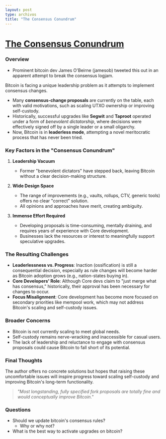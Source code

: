 ```yaml
---
layout: post
type: archivos
title: "The Consensus Conundrum"
---
```


# [**The Consensus Conundrum**](https://en.bitcoin.it/wiki/Covenants_support)

### Overview

- Prominent bitcoin dev James O'Beirne (jamesob) tweeted this out in an apparent attempt to break the consensus logjam.

Bitcoin is facing a unique leadership problem as it attempts to implement consensus changes.

- Many **consensus-change proposals** are currently on the table, each with valid motivations, such as scaling UTXO ownership or improving self-custody.
- Historically, successful upgrades like **Segwit** and **Taproot** operated under a form of *benevolent dictatorship*, where decisions were effectively signed off by a single leader or a small oligarchy.
- Now, Bitcoin is in **leaderless mode**, attempting a novel meritocratic process that has never been tried.

### Key Factors in the "Consensus Conundrum"
1. **Leadership Vacuum**
   - Former "benevolent dictators" have stepped back, leaving Bitcoin without a clear decision-making structure.

2. **Wide Design Space**
   - The range of improvements (e.g., vaults, rollups, CTV, generic tools) offers no clear "correct" solution.
   - All opinions and approaches have merit, creating ambiguity.

3. **Immense Effort Required**
   - Developing proposals is time-consuming, mentally draining, and requires years of experience with Core development.
   - Businesses lack the resources or interest to meaningfully support speculative upgrades.

### The Resulting Challenges
- **Leaderlessness vs. Progress**: Inaction (ossification) is still a consequential decision, especially as rule changes will become harder as Bitcoin adoption grows (e.g., nation-states buying in).
- **Core Developers' Role**: Although Core devs claim to "just merge what has consensus," historically, their approval has been necessary for changes to occur.
- **Focus Misalignment**: Core development has become more focused on secondary priorities like mempool work, which may not address Bitcoin's scaling and self-custody issues.

### Broader Concerns
- Bitcoin is not currently scaling to meet global needs.
- Self-custody remains nerve-wracking and inaccessible for casual users.
- The lack of leadership and reluctance to engage with consensus proposals could cause Bitcoin to fall short of its potential.

### Final Thoughts
The author offers no concrete solutions but hopes that raising these uncomfortable issues will inspire progress toward scaling self-custody and improving Bitcoin's long-term functionality.

> *"Most longstanding, fully specified fork proposals are totally fine and would conceptually improve Bitcoin."*

### Questions

- Should we update bitcoin's consensus rules?
  - Why or why not?
- What is the best way to activate upgrades on bitcoin?
